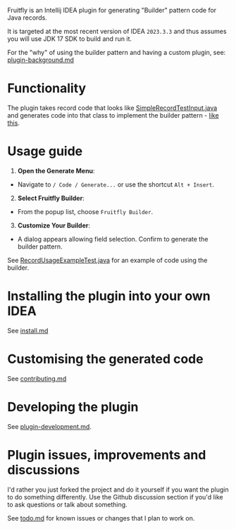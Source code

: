Fruitfly is an Intellij IDEA plugin for generating "Builder" pattern code for
Java records.

It is targeted at the most recent version of IDEA `2023.3.3` and thus assumes
you will use JDK 17 SDK to build and run it.

For the "why" of using the builder pattern and having a custom plugin,
see: [plugin-background.md](./doc/plugin-background.md)


# Functionality

The plugin takes record code that looks like
[SimpleRecordTestInput.java](./src/test/java/fruitfly/psi/SimpleRecordTestInput.java)
and generates code into that class to implement the builder pattern -
[like this](./src/test/java/fruitfly/psi/SimpleRecordTestOutput.txt).


# Usage guide

1. **Open the Generate Menu**:

* Navigate to `/ Code / Generate...` or use the shortcut `Alt + Insert`.


2. **Select Fruitfly Builder**:

* From the popup list, choose `Fruitfly Builder`.


3. **Customize Your Builder**:

* A dialog appears allowing field selection. Confirm to generate the builder
  pattern.


See
[RecordUsageExampleTest.java](./src/test/java/fruitfly/example/RecordUsageExampleTest.java)
for an example of code using the builder.


# Installing the plugin into your own IDEA

See [install.md](./install.md)


# Customising the generated code

See [contributing.md](./contributing.md)


# Developing the plugin

See [plugin-development.md](./doc/plugin-development.md).


# Plugin issues, improvements and discussions

I'd rather you just forked the project and do it yourself if you want the
plugin to do something differently.
Use the Github discussion section if you'd like to ask questions or 
talk about something.

See [todo.md](./doc/todo.md) for known issues or changes that I plan to
work on.
